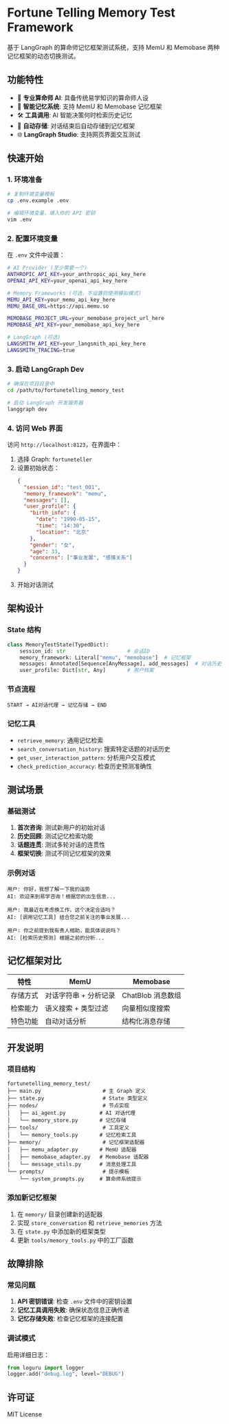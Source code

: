 # Fortune Telling Memory Test Framework

基于 LangGraph 的算命师记忆框架测试系统，支持 MemU 和 Memobase 两种记忆框架的动态切换测试。

## 功能特性

- 🔮 **专业算命师 AI**: 具备传统易学知识的算命师人设
- 🧠 **智能记忆系统**: 支持 MemU 和 Memobase 记忆框架
- 🛠️ **工具调用**: AI 智能决策何时检索历史记忆
- 📝 **自动存储**: 对话结束后自动存储到记忆框架
- 🌐 **LangGraph Studio**: 支持网页界面交互测试

## 快速开始

### 1. 环境准备

```bash
# 复制环境变量模板
cp .env.example .env

# 编辑环境变量，填入你的 API 密钥
vim .env
```

### 2. 配置环境变量

在 `.env` 文件中设置：

```bash
# AI Provider (至少需要一个)
ANTHROPIC_API_KEY=your_anthropic_api_key_here
OPENAI_API_KEY=your_openai_api_key_here

# Memory Frameworks (可选，不设置则使用模拟模式)
MEMU_API_KEY=your_memu_api_key_here
MEMU_BASE_URL=https://api.memu.so

MEMOBASE_PROJECT_URL=your_memobase_project_url_here
MEMOBASE_API_KEY=your_memobase_api_key_here

# LangGraph (可选)
LANGSMITH_API_KEY=your_langsmith_api_key_here
LANGSMITH_TRACING=true
```

### 3. 启动 LangGraph Dev

```bash
# 确保在项目目录中
cd /path/to/fortunetelling_memory_test

# 启动 LangGraph 开发服务器
langgraph dev
```

### 4. 访问 Web 界面

访问 `http://localhost:8123`，在界面中：

1. 选择 Graph: `fortuneteller`
2. 设置初始状态：
   ```json
   {
     "session_id": "test_001",
     "memory_framework": "memu",
     "messages": [],
     "user_profile": {
       "birth_info": {
         "date": "1990-05-15",
         "time": "14:30",
         "location": "北京"
       },
       "gender": "女",
       "age": 33,
       "concerns": ["事业发展", "感情关系"]
     }
   }
   ```
3. 开始对话测试

## 架构设计

### State 结构

```python
class MemoryTestState(TypedDict):
    session_id: str                    # 会话ID
    memory_framework: Literal["memu", "memobase"]  # 记忆框架
    messages: Annotated[Sequence[AnyMessage], add_messages]  # 对话历史
    user_profile: Dict[str, Any]       # 用户档案
```

### 节点流程

```
START → AI对话代理 → 记忆存储 → END
```

### 记忆工具

- `retrieve_memory`: 通用记忆检索
- `search_conversation_history`: 搜索特定话题的对话历史
- `get_user_interaction_pattern`: 分析用户交互模式
- `check_prediction_accuracy`: 检查历史预测准确性

## 测试场景

### 基础测试

1. **首次咨询**: 测试新用户的初始对话
2. **历史回顾**: 测试记忆检索功能
3. **话题连贯**: 测试多轮对话的连贯性
4. **框架切换**: 测试不同记忆框架的效果

### 示例对话

```
用户: 你好，我想了解一下我的运势
AI: 欢迎来到易学咨询！根据您的出生信息...

用户: 我最近在考虑换工作，这个决定合适吗？
AI: [调用记忆工具] 结合您之前关注的事业发展...

用户: 你之前提到我有贵人相助，能具体说说吗？
AI: [检索历史预测] 根据之前的分析...
```

## 记忆框架对比

| 特性 | MemU | Memobase |
|------|------|----------|
| 存储方式 | 对话字符串 + 分析记录 | ChatBlob 消息数组 |
| 检索能力 | 语义搜索 + 类型过滤 | 向量相似度搜索 |
| 特色功能 | 自动对话分析 | 结构化消息存储 |

## 开发说明

### 项目结构

```
fortunetelling_memory_test/
├── main.py                    # 主 Graph 定义
├── state.py                   # State 类型定义
├── nodes/                     # 节点实现
│   ├── ai_agent.py           # AI 对话代理
│   └── memory_store.py       # 记忆存储
├── tools/                     # 工具定义
│   └── memory_tools.py       # 记忆检索工具
├── memory/                    # 记忆框架适配器
│   ├── memu_adapter.py       # MemU 适配器
│   ├── memobase_adapter.py   # Memobase 适配器
│   └── message_utils.py      # 消息处理工具
└── prompts/                   # 提示模板
    └── system_prompts.py     # 算命师系统提示
```

### 添加新记忆框架

1. 在 `memory/` 目录创建新的适配器
2. 实现 `store_conversation` 和 `retrieve_memories` 方法
3. 在 `state.py` 中添加新的框架类型
4. 更新 `tools/memory_tools.py` 中的工厂函数

## 故障排除

### 常见问题

1. **API 密钥错误**: 检查 `.env` 文件中的密钥设置
2. **记忆工具调用失败**: 确保状态信息正确传递
3. **记忆存储失败**: 检查记忆框架的连接配置

### 调试模式

启用详细日志：

```python
from loguru import logger
logger.add("debug.log", level="DEBUG")
```

## 许可证

MIT License